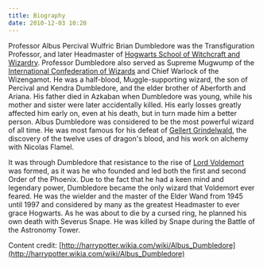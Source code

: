 ```yaml
---
title: Biography
date: 2010-12-03 10:20
---
```


Professor Albus Percival Wulfric Brian Dumbledore was the Transfiguration Professor, and later Headmaster of [Hogwarts School of Witchcraft and Wizardry](http://harrypotter.wikia.com/wiki/Hogwarts_School_of_Witchcraft_and_Wizardry). Professor Dumbledore also served as Supreme Mugwump of the [International Confederation of Wizards](http://harrypotter.wikia.com/wiki/International_Confederation_of_Wizards) and Chief Warlock of the Wizengamot. He was a half-blood, Muggle-supporting wizard, the son of Percival and Kendra Dumbledore, and the elder brother of Aberforth and Ariana. His father died in Azkaban when Dumbledore was young, while his mother and sister were later accidentally killed. His early losses greatly affected him early on, even at his death, but in turn made him a better person. Albus Dumbledore was considered to be the most powerful wizard of all time. He was most famous for his defeat of [Gellert Grindelwald](http://harrypotter.wikia.com/wiki/Gellert_Grindelwald), the discovery of the twelve uses of dragon's blood, and his work on alchemy with Nicolas Flamel.

It was through Dumbledore that resistance to the rise of [Lord Voldemort](http://harrypotter.wikia.com/wiki/Tom_Riddle) was formed, as it was he who founded and led both the first and second Order of the Phoenix. Due to the fact that he had a keen mind and legendary power, Dumbledore became the only wizard that Voldemort ever feared. He was the wielder and the master of the Elder Wand from 1945 until 1997 and considered by many as the greatest Headmaster to ever grace Hogwarts. As he was about to die by a cursed ring, he planned his own death with Severus Snape. He was killed by Snape during the Battle of the Astronomy Tower.

Content credit: [http://harrypotter.wikia.com/wiki/Albus_Dumbledore](http://harrypotter.wikia.com/wiki/Albus_Dumbledore)
